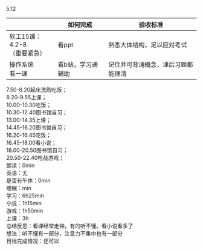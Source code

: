 5.12

| <br /> | 如何完成 | 验收标准 |
| --- | --- | --- |
| 软工15课：4.2-8<br />（重要紧急） | 看ppt<br /> | 熟悉大体结构，足以应对考试 |
| 操作系统<br />看一课 | 看b站，学习通辅助 | 记住并可背诵概念，课后习题都能理清 |

7.50-8.20起床洗刷吃饭；<br />8.20-9.55上课；<br />10.00-10.30吃饭；<br />10.30-12.40图书馆自习；<br />13.00-14.35上课；<br />14.45-16.20图书馆自习；<br />16.20-16.45吃饭；<br />16.45-18.00看小说；<br />18.00-20.50图书馆自习；<br />20.50-22.40枪战游戏；<br />朗读：0min<br />英语：无<br />是否有午休：0min<br />睡眠：min<br />学习：6h25min<br />小说：1h15min<br />游戏：1h50min<br />上课：3h<br />总结反思：看课经常走神，有的听不懂。看小说看多了<br />想法：听不懂有一部分，注意力不集中也有一部分<br />目标完成情况：还可以

